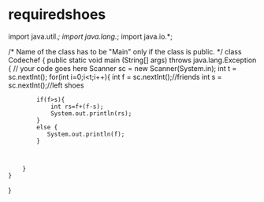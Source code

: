 # requiredshoes
import java.util.*;
import java.lang.*;
import java.io.*;

/* Name of the class has to be "Main" only if the class is public. */
class Codechef
{
	public static void main (String[] args) throws java.lang.Exception
	{
		// your code goes here
		Scanner sc = new Scanner(System.in);
		int t = sc.nextInt();
		for(int i=0;i<t;i++){
		    int f = sc.nextInt();//friends
		    int s = sc.nextInt();//left shoes
		    
		    if(f>s){
		        int rs=f+(f-s);
		        System.out.println(rs);
		    }
		    else {
		       System.out.println(f);
		    }
		        
		    
		    
		}
	}
}
